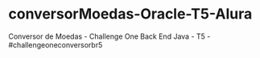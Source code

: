 # conversorMoedas-Oracle-T5-Alura
Conversor de Moedas - Challenge One Back End Java - T5 - #challengeoneconversorbr5
